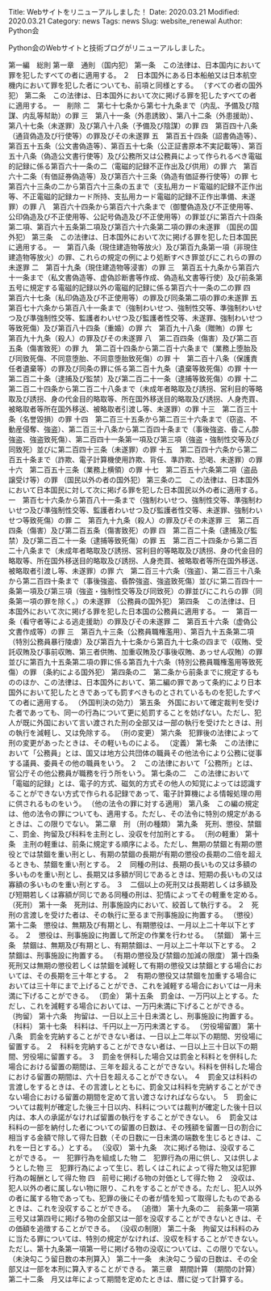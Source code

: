 Title: Webサイトをリニューアルしました！
Date: 2020.03.21
Modified: 2020.03.21
Category: news
Tags: news
Slug: website_renewal
Author: Python会

Python会のWebサイトと技術ブログがリニューアルしました。

第一編　総則
第一章　通則
（国内犯）
第一条　この法律は、日本国内において罪を犯したすべての者に適用する。
２　日本国外にある日本船舶又は日本航空機内において罪を犯した者についても、前項と同様とする。
（すべての者の国外犯）
第二条　この法律は、日本国外において次に掲げる罪を犯したすべての者に適用する。
一　削除
二　第七十七条から第七十九条まで（内乱、予備及び陰謀、内乱等幇助）の罪
三　第八十一条（外患誘致）、第八十二条（外患援助）、第八十七条（未遂罪）及び第八十八条（予備及び陰謀）の罪
四　第百四十八条（通貨偽造及び行使等）の罪及びその未遂罪
五　第百五十四条（詔書偽造等）、第百五十五条（公文書偽造等）、第百五十七条（公正証書原本不実記載等）、第百五十八条（偽造公文書行使等）及び公務所又は公務員によって作られるべき電磁的記録に係る第百六十一条の二（電磁的記録不正作出及び供用）の罪
六　第百六十二条（有価証券偽造等）及び第百六十三条（偽造有価証券行使等）の罪
七　第百六十三条の二から第百六十三条の五まで（支払用カード電磁的記録不正作出等、不正電磁的記録カード所持、支払用カード電磁的記録不正作出準備、未遂罪）の罪
八　第百六十四条から第百六十六条まで（御璽偽造及び不正使用等、公印偽造及び不正使用等、公記号偽造及び不正使用等）の罪並びに第百六十四条第二項、第百六十五条第二項及び第百六十六条第二項の罪の未遂罪
（国民の国外犯）
第三条　この法律は、日本国外において次に掲げる罪を犯した日本国民に適用する。
一　第百八条（現住建造物等放火）及び第百九条第一項（非現住建造物等放火）の罪、これらの規定の例により処断すべき罪並びにこれらの罪の未遂罪
二　第百十九条（現住建造物等浸害）の罪
三　第百五十九条から第百六十一条まで（私文書偽造等、虚偽診断書等作成、偽造私文書等行使）及び前条第五号に規定する電磁的記録以外の電磁的記録に係る第百六十一条の二の罪
四　第百六十七条（私印偽造及び不正使用等）の罪及び同条第二項の罪の未遂罪
五　第百七十六条から第百八十一条まで（強制わいせつ、強制性交等、準強制わいせつ及び準強制性交等、監護者わいせつ及び監護者性交等、未遂罪、強制わいせつ等致死傷）及び第百八十四条（重婚）の罪
六　第百九十八条（贈賄）の罪
七　第百九十九条（殺人）の罪及びその未遂罪
八　第二百四条（傷害）及び第二百五条（傷害致死）の罪
九　第二百十四条から第二百十六条まで（業務上堕胎及び同致死傷、不同意堕胎、不同意堕胎致死傷）の罪
十　第二百十八条（保護責任者遺棄等）の罪及び同条の罪に係る第二百十九条（遺棄等致死傷）の罪
十一　第二百二十条（逮捕及び監禁）及び第二百二十一条（逮捕等致死傷）の罪
十二　第二百二十四条から第二百二十八条まで（未成年者略取及び誘拐、営利目的等略取及び誘拐、身の代金目的略取等、所在国外移送目的略取及び誘拐、人身売買、被略取者等所在国外移送、被略取者引渡し等、未遂罪）の罪
十三　第二百三十条（名誉毀損）の罪
十四　第二百三十五条から第二百三十六条まで（窃盗、不動産侵奪、強盗）、第二百三十八条から第二百四十条まで（事後強盗、昏こん酔強盗、強盗致死傷）、第二百四十一条第一項及び第三項（強盗・強制性交等及び同致死）並びに第二百四十三条（未遂罪）の罪
十五　第二百四十六条から第二百五十条まで（詐欺、電子計算機使用詐欺、背任、準詐欺、恐喝、未遂罪）の罪
十六　第二百五十三条（業務上横領）の罪
十七　第二百五十六条第二項（盗品譲受け等）の罪
（国民以外の者の国外犯）
第三条の二　この法律は、日本国外において日本国民に対して次に掲げる罪を犯した日本国民以外の者に適用する。
一　第百七十六条から第百八十一条まで（強制わいせつ、強制性交等、準強制わいせつ及び準強制性交等、監護者わいせつ及び監護者性交等、未遂罪、強制わいせつ等致死傷）の罪
二　第百九十九条（殺人）の罪及びその未遂罪
三　第二百四条（傷害）及び第二百五条（傷害致死）の罪
四　第二百二十条（逮捕及び監禁）及び第二百二十一条（逮捕等致死傷）の罪
五　第二百二十四条から第二百二十八条まで（未成年者略取及び誘拐、営利目的等略取及び誘拐、身の代金目的略取等、所在国外移送目的略取及び誘拐、人身売買、被略取者等所在国外移送、被略取者引渡し等、未遂罪）の罪
六　第二百三十六条（強盗）、第二百三十八条から第二百四十条まで（事後強盗、昏酔強盗、強盗致死傷）並びに第二百四十一条第一項及び第三項（強盗・強制性交等及び同致死）の罪並びにこれらの罪（同条第一項の罪を除く。）の未遂罪
（公務員の国外犯）
第四条　この法律は、日本国外において次に掲げる罪を犯した日本国の公務員に適用する。
一　第百一条（看守者等による逃走援助）の罪及びその未遂罪
二　第百五十六条（虚偽公文書作成等）の罪
三　第百九十三条（公務員職権濫用）、第百九十五条第二項（特別公務員暴行陵虐）及び第百九十七条から第百九十七条の四まで（収賄、受託収賄及び事前収賄、第三者供賄、加重収賄及び事後収賄、あっせん収賄）の罪並びに第百九十五条第二項の罪に係る第百九十六条（特別公務員職権濫用等致死傷）の罪
（条約による国外犯）
第四条の二　第二条から前条までに規定するもののほか、この法律は、日本国外において、第二編の罪であって条約により日本国外において犯したときであっても罰すべきものとされているものを犯したすべての者に適用する。
（外国判決の効力）
第五条　外国において確定裁判を受けた者であっても、同一の行為について更に処罰することを妨げない。ただし、犯人が既に外国において言い渡された刑の全部又は一部の執行を受けたときは、刑の執行を減軽し、又は免除する。
（刑の変更）
第六条　犯罪後の法律によって刑の変更があったときは、その軽いものによる。
（定義）
第七条　この法律において「公務員」とは、国又は地方公共団体の職員その他法令により公務に従事する議員、委員その他の職員をいう。
２　この法律において「公務所」とは、官公庁その他公務員が職務を行う所をいう。
第七条の二　この法律において「電磁的記録」とは、電子的方式、磁気的方式その他人の知覚によっては認識することができない方式で作られる記録であって、電子計算機による情報処理の用に供されるものをいう。
（他の法令の罪に対する適用）
第八条　この編の規定は、他の法令の罪についても、適用する。ただし、その法令に特別の規定があるときは、この限りでない。
第二章　刑
（刑の種類）
第九条　死刑、懲役、禁錮こ、罰金、拘留及び科料を主刑とし、没収を付加刑とする。
（刑の軽重）
第十条　主刑の軽重は、前条に規定する順序による。ただし、無期の禁錮と有期の懲役とでは禁錮を重い刑とし、有期の禁錮の長期が有期の懲役の長期の二倍を超えるときも、禁錮を重い刑とする。
２　同種の刑は、長期の長いもの又は多額の多いものを重い刑とし、長期又は多額が同じであるときは、短期の長いもの又は寡額の多いものを重い刑とする。
３　二個以上の死刑又は長期若しくは多額及び短期若しくは寡額が同じである同種の刑は、犯情によってその軽重を定める。
（死刑）
第十一条　死刑は、刑事施設内において、絞首して執行する。
２　死刑の言渡しを受けた者は、その執行に至るまで刑事施設に拘置する。
（懲役）
第十二条　懲役は、無期及び有期とし、有期懲役は、一月以上二十年以下とする。
２　懲役は、刑事施設に拘置して所定の作業を行わせる。
（禁錮）
第十三条　禁錮は、無期及び有期とし、有期禁錮は、一月以上二十年以下とする。
２　禁錮は、刑事施設に拘置する。
（有期の懲役及び禁錮の加減の限度）
第十四条　死刑又は無期の懲役若しくは禁錮を減軽して有期の懲役又は禁錮とする場合においては、その長期を三十年とする。
２　有期の懲役又は禁錮を加重する場合においては三十年にまで上げることができ、これを減軽する場合においては一月未満に下げることができる。
（罰金）
第十五条　罰金は、一万円以上とする。ただし、これを減軽する場合においては、一万円未満に下げることができる。
（拘留）
第十六条　拘留は、一日以上三十日未満とし、刑事施設に拘置する。
（科料）
第十七条　科料は、千円以上一万円未満とする。
（労役場留置）
第十八条　罰金を完納することができない者は、一日以上二年以下の期間、労役場に留置する。
２　科料を完納することができない者は、一日以上三十日以下の期間、労役場に留置する。
３　罰金を併科した場合又は罰金と科料とを併科した場合における留置の期間は、三年を超えることができない。科料を併科した場合における留置の期間は、六十日を超えることができない。
４　罰金又は科料の言渡しをするときは、その言渡しとともに、罰金又は科料を完納することができない場合における留置の期間を定めて言い渡さなければならない。
５　罰金については裁判が確定した後三十日以内、科料については裁判が確定した後十日以内は、本人の承諾がなければ留置の執行をすることができない。
６　罰金又は科料の一部を納付した者についての留置の日数は、その残額を留置一日の割合に相当する金額で除して得た日数（その日数に一日未満の端数を生じるときは、これを一日とする。）とする。
（没収）
第十九条　次に掲げる物は、没収することができる。
一　犯罪行為を組成した物
二　犯罪行為の用に供し、又は供しようとした物
三　犯罪行為によって生じ、若しくはこれによって得た物又は犯罪行為の報酬として得た物
四　前号に掲げる物の対価として得た物
２　没収は、犯人以外の者に属しない物に限り、これをすることができる。ただし、犯人以外の者に属する物であっても、犯罪の後にその者が情を知って取得したものであるときは、これを没収することができる。
（追徴）
第十九条の二　前条第一項第三号又は第四号に掲げる物の全部又は一部を没収することができないときは、その価額を追徴することができる。
（没収の制限）
第二十条　拘留又は科料のみに当たる罪については、特別の規定がなければ、没収を科することができない。ただし、第十九条第一項第一号に掲げる物の没収については、この限りでない。
（未決勾こう留日数の本刑算入）
第二十一条　未決勾こう留の日数は、その全部又は一部を本刑に算入することができる。
第三章　期間計算
（期間の計算）
第二十二条　月又は年によって期間を定めたときは、暦に従って計算する。
